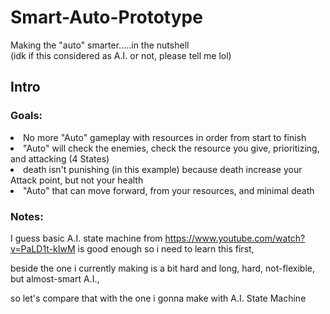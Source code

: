 # Smart-Auto-Prototype
Making the "auto" smarter.....in the nutshell <br>
(idk if this considered as A.I. or not, please tell me lol)
<br>

## Intro
### Goals:
<li> No more "Auto" gameplay with resources in order from start to finish
<li> "Auto" will check the enemies, check the resource you give, prioritizing, and attacking (4 States)
<li> death isn't punishing (in this example) because death increase your Attack point, but not your health
<li> "Auto" that can move forward, from your resources, and minimal death

### Notes:
I guess basic A.I. state machine from https://www.youtube.com/watch?v=PaLD1t-kIwM is good enough so i need to learn this first, 

beside the one i currently making is a bit hard and long, hard, not-flexible, but almost-smart A.I., 

so let's compare that with the one i gonna make with A.I. State Machine

